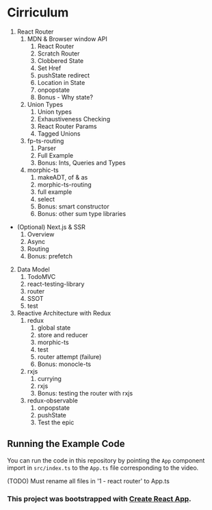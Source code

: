 
# Cirriculum
  1. React Router
      1. MDN & Browser window API
          1. React Router
          2. Scratch Router
          3. Clobbered State
          4. Set Href
          5. pushState redirect
          6. Location in State
          7. onpopstate
          8. Bonus - Why state?
      2. Union Types
          1. Union types
          2. Exhaustiveness Checking
          3. React Router Params
          4. Tagged Unions
      3. fp-ts-routing
          1. Parser
          2. Full Example
          3. Bonus: Ints, Queries and Types
      4. morphic-ts
          1. makeADT, of & as
          2. morphic-ts-routing
          3. full example
          4. select
          5. Bonus: smart constructor
          6. Bonus: other sum type libraries
  - (Optional) Next.js & SSR
      1. Overview
      2. Async
      3. Routing
      4. Bonus: prefetch
  2. Data Model
      1. TodoMVC
      2. react-testing-library
      3. router
      4. SSOT
      5. test
  3. Reactive Architecture with Redux
      1. redux
          1. global state
          2. store and reducer
          3. morphic-ts
          4. test
          5. router attempt (failure)
          6. Bonus: monocle-ts
      2. rxjs
          1. currying
          2. rxjs
          3. Bonus: testing the router with rxjs
      3. redux-observable
          1. onpopstate
          2. pushState
          3. Test the epic

## Running the Example Code

You can run the code in this repository by pointing the `App` component import in `src/index.ts` to the `App.ts` file corresponding to the video.

(TODO) Must rename all files in '1 - react router' to App.ts


### This project was bootstrapped with [Create React App](https://github.com/facebook/create-react-app).

